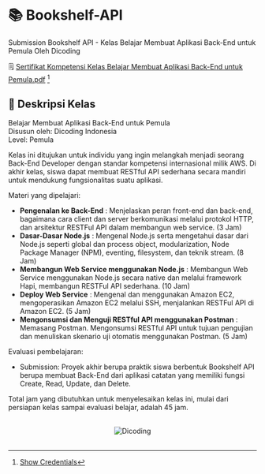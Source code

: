 # 📚 Bookshelf-API

Submission Bookshelf API - Kelas Belajar Membuat Aplikasi Back-End untuk Pemula Oleh Dicoding

🗒️ [Sertifikat Kompetensi Kelas Belajar Membuat Aplikasi Back-End untuk Pemula.pdf](https://github.com/madfauzy/Bookshelf-API/files/9489815/Sertifikat-Kompetensi-Kelas-Belajar-Membuat-Aplikasi-Back-End-untuk-Pemula.pdf) [^1]

## 🚀 Deskripsi Kelas

Belajar Membuat Aplikasi Back-End untuk Pemula <br>
Disusun oleh: Dicoding Indonesia <br>
Level: Pemula

Kelas ini ditujukan untuk individu yang ingin melangkah menjadi seorang Back-End Developer dengan standar kompetensi internasional milik AWS. Di akhir kelas, siswa dapat membuat RESTful API sederhana secara mandiri untuk mendukung fungsionalitas suatu aplikasi.

Materi yang dipelajari:

- **Pengenalan ke Back-End** : Menjelaskan peran front-end dan back-end, bagaimana cara client dan server berkomunikasi melalui protokol HTTP, dan arsitektur RESTFul API dalam membangun web service. (3 Jam)
- **Dasar-Dasar Node.js** : Mengenal Node.js serta mengetahui dasar dari Node.js seperti global dan process object, modularization, Node Package Manager (NPM), eventing, filesystem, dan teknik stream. (8 Jam)
- **Membangun Web Service menggunakan Node.js** : Membangun Web Service menggunakan Node.js secara native dan melalui framework Hapi, membangun RESTFul API sederhana. (10 Jam)
- **Deploy Web Service** : Mengenal dan menggunakan Amazon EC2, mengoperasikan Amazon EC2 melalui SSH, menjalankan RESTFul API di Amazon EC2. (5 Jam)
- **Mengonsumsi dan Menguji RESTful API menggunakan Postman** : Memasang Postman. Mengonsumsi RESTful API untuk tujuan pengujian dan menuliskan skenario uji otomatis menggunakan Postman. (5 Jam)

Evaluasi pembelajaran:

- Submission: Proyek akhir berupa praktik siswa berbentuk Bookshelf API berupa membuat Back-End dari aplikasi catatan yang memiliki fungsi Create, Read, Update, dan Delete.

Total jam yang dibutuhkan untuk menyelesaikan kelas ini, mulai dari persiapan kelas sampai evaluasi belajar, adalah 45 jam.

<br>

<div align="center">
  <img src="https://user-images.githubusercontent.com/95717485/188485794-61262c97-20b1-4f4c-865f-5ccb2a7889c6.png" alt="Dicoding">
</div>

<br>

[^1]: [Show Credentials](https://www.dicoding.com/certificates/RVZK626OEZD5)
